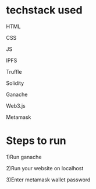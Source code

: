 # techstack used
HTML

CSS

JS

IPFS

Truffle

Solidity

Ganache

Web3.js

Metamask 

# Steps to run

1)Run ganache

2)Run your website on localhost

3)Enter metamask wallet password
